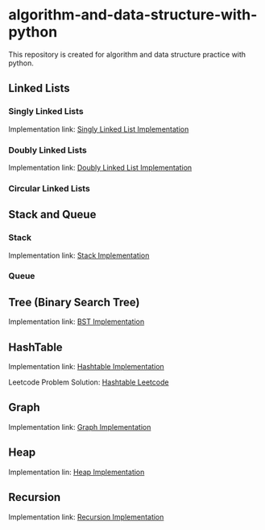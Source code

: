 # algorithm-and-data-structure-with-python
This repository is created for algorithm and data structure practice with python. 

## Linked Lists

### Singly Linked Lists
Implementation link: [Singly Linked List Implementation](./Linked%20Lists/Singly%20Linked%20Lists/app.py)

### Doubly Linked Lists
Implementation link: [Doubly Linked List Implementation](./Linked%20Lists/Doubly%20Linked%20Lists/app.py)

### Circular Linked Lists

## Stack and Queue
### Stack
Implementation link: [Stack Implementation](./Stack%20and%20Queue/Stack/app.py)

### Queue


## Tree (Binary Search Tree)
Implementation link: [BST Implementation](./Tree/Binary%20Search%20Tree/app.py)

## HashTable
Implementation link: [Hashtable Implementation](./HashMaps/HT-Constructor.py)

Leetcode Problem Solution: [Hashtable Leetcode](./HashMaps/HT-Leetcode.py)

## Graph 
Implementation link: [Graph Implementation](./Graph/app.py)

## Heap
Implementation lin: [Heap Implementation](./Heap/app.py)

## Recursion
Implementation link: [Recursion Implementation](./Recursion/app.py)